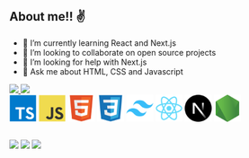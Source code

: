 ## About me!! ✌️

- 🌱 I’m currently learning React and Next.js
- 👯 I’m looking to collaborate on open source projects
- 🤔 I’m looking for help with Next.js
- 💬 Ask me about HTML, CSS and Javascript

<div>
  <a href='https://github.com/PedroHenriqueMA'>
    <img height='200' src="https://github-readme-stats.vercel.app/api?username=PedroHenriqueMA&show_icons=true&include_all_commits=true&show=reviews,prs_merged&theme=catppuccin_mocha" />
    <img height='200' src='https://github-readme-stats.vercel.app/api/top-langs/?username=PedroHenriqueMA&layout=donut&theme=catppuccin_mocha' />
  <a/>
</div>
<div style='display:inline-block' >
  <img style='width:48px' src='https://github.com/devicons/devicon/blob/master/icons/typescript/typescript-original.svg'/>
  <img style='width:48px' src='https://github.com/devicons/devicon/blob/master/icons/javascript/javascript-original.svg'/>
  <img style='width:48px' src='https://github.com/devicons/devicon/blob/master/icons/html5/html5-original.svg'/>
  <img style='width:48px' src='https://github.com/devicons/devicon/blob/master/icons/css3/css3-original.svg'/>
  <img style='width:48px' src='https://github.com/devicons/devicon/blob/master/icons/tailwindcss/tailwindcss-original.svg'/>
  <img style='width:48px' src='https://github.com/devicons/devicon/blob/master/icons/react/react-original.svg'/>
  <img style='width:48px' src='https://github.com/devicons/devicon/blob/master/icons/nextjs/nextjs-original.svg'/>
  
  
  <img style='width:48px' src='https://github.com/devicons/devicon/blob/master/icons/nodejs/nodejs-original.svg'/>
</div>

##

<div>
  <a href='https://www.linkedin.com/in/pedrohenriquema/' target='_blank'><img src='https://img.shields.io/badge/LinkedIn-0077B5?style=for-the-badge&logo=linkedin&logoColor=white' target='_balnk'/><a/>
  <a href='mailto:pedrohmoura.dev@gmail.com' target='_blank'><img src='https://img.shields.io/badge/Gmail-D14836?style=for-the-badge&logo=gmail&logoColor=white' target='_balnk'/><a/>
  <a href='' target='_blank'><img src='https://img.shields.io/badge/website-000000?style=for-the-badge&logo=About.me&logoColor=white' target='_balnk'/><a/>
  
</div>
